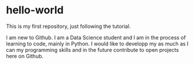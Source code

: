 # hello-world
This is my first repository, just following the tutorial.

I am new to Github. I am a Data Science student and I am in the process of learning to code, mainly in Python.
I would like to developp my as much as I can my programming skills and in the future contribute to open projects here on Github.
